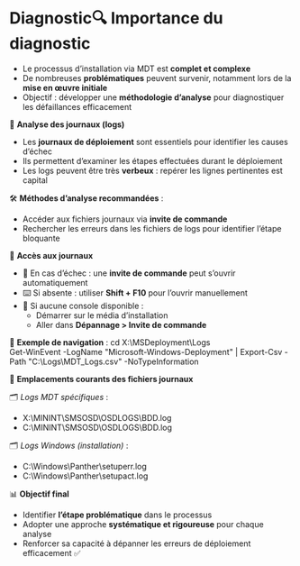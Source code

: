 # Diagnostic🔍 **Importance du diagnostic**

- Le processus d’installation via MDT est **complet et complexe**
- De nombreuses **problématiques** peuvent survenir, notamment lors de la **mise en œuvre initiale**
- Objectif : développer une **méthodologie d’analyse** pour diagnostiquer les défaillances efficacement

📄 **Analyse des journaux (logs)**

- Les **journaux de déploiement** sont essentiels pour identifier les causes d’échec
- Ils permettent d’examiner les étapes effectuées durant le déploiement
- Les logs peuvent être très **verbeux** : repérer les lignes pertinentes est capital

🛠️ **Méthodes d’analyse recommandées** :

- Accéder aux fichiers journaux via **invite de commande**
- Rechercher les erreurs dans les fichiers de logs pour identifier l’étape bloquante



🧭 **Accès aux journaux**

- 💬 En cas d’échec : une **invite de commande** peut s’ouvrir automatiquement
- ⌨️ Si absente : utiliser **Shift + F10** pour l’ouvrir manuellement
- 💽 Si aucune console disponible :
  - Démarrer sur le média d’installation
  - Aller dans **Dépannage > Invite de commande**

📁 **Exemple de navigation** : cd X:\MSDeployment\Logs  
Get-WinEvent -LogName "Microsoft-Windows-Deployment" | Export-Csv -Path "C:\Logs\MDT_Logs.csv" -NoTypeInformation

📌 **Emplacements courants des fichiers journaux**

🗂️ *Logs MDT spécifiques* :

- X:\MININT\SMSOSD\OSDLOGS\BDD.log
- C:\MININT\SMSOSD\OSDLOGS\BDD.log

🗂️ *Logs Windows (installation)* :

- C:\Windows\Panther\setuperr.log
- C:\Windows\Panther\setupact.log



📊 **Objectif final**

- Identifier **l’étape problématique** dans le processus
- Adopter une approche **systématique et rigoureuse** pour chaque analyse
- Renforcer sa capacité à dépanner les erreurs de déploiement efficacement ✅
